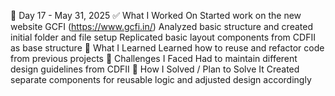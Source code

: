 📅 Day 17 - May 31, 2025
✅ What I Worked On
Started work on the new website GCFI (https://www.gcfi.in/)
Analyzed basic structure and created initial folder and file setup
Replicated basic layout components from CDFII as base structure
🧠 What I Learned
Learned how to reuse and refactor code from previous projects
🧩 Challenges I Faced
Had to maintain different design guidelines from CDFII
🔧 How I Solved / Plan to Solve It
Created separate components for reusable logic and adjusted design accordingly
